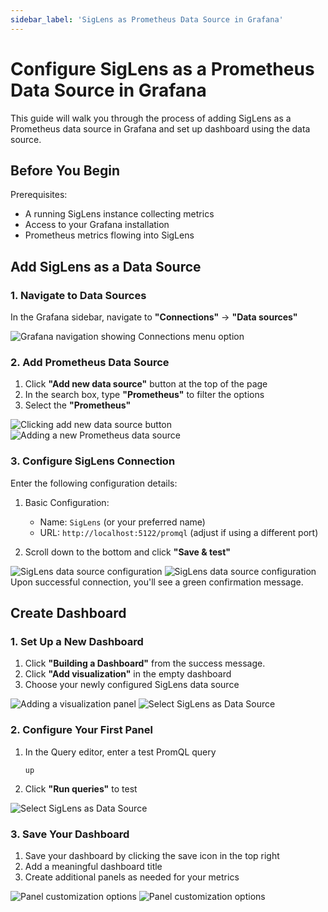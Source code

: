 ```yaml
---
sidebar_label: 'SigLens as Prometheus Data Source in Grafana'
---
```


# Configure SigLens as a Prometheus Data Source in Grafana

This guide will walk you through the process of adding SigLens as a Prometheus data source in Grafana and set up dashboard using the data source.

## Before You Begin

Prerequisites:
- A running SigLens instance collecting metrics
- Access to your Grafana installation
- Prometheus metrics flowing into SigLens

## Add SigLens as a Data Source

### 1. Navigate to Data Sources

In the Grafana sidebar, navigate to **"Connections"** → **"Data sources"**

![Grafana navigation showing Connections menu option](../../static/img/grafana-integrations/1.png)

### 2. Add Prometheus Data Source

1. Click **"Add new data source"** button at the top of the page
2. In the search box, type **"Prometheus"** to filter the options
3. Select the **"Prometheus"**

![Clicking add new data source button](../../static/img/grafana-integrations/2.png)
![Adding a new Prometheus data source](../../static/img/grafana-integrations/3.png)

### 3. Configure SigLens Connection

Enter the following configuration details:

1. Basic Configuration:
   - Name: `SigLens` (or your preferred name)
   - URL: `http://localhost:5122/promql` (adjust if using a different port)

2. Scroll down to the bottom and click **"Save & test"**

![SigLens data source configuration](../../static/img/grafana-integrations/4.png)
![SigLens data source configuration](../../static/img/grafana-integrations/5.png)
Upon successful connection, you'll see a green confirmation message.

## Create Dashboard

### 1. Set Up a New Dashboard

1. Click **"Building a Dashboard"** from the success message.
2. Click **"Add visualization"** in the empty dashboard
3. Choose your newly configured SigLens data source

![Adding a visualization panel](../../static/img/grafana-integrations/6.png)
![Select SigLens as Data Source](../../static/img/grafana-integrations/7.png)

### 2. Configure Your First Panel

1. In the Query editor, enter a test PromQL query
   ```promql
   up
   ```
2. Click **"Run queries"** to test

![Select SigLens as Data Source](../../static/img/grafana-integrations/8.png)

### 3. Save Your Dashboard

1. Save your dashboard by clicking the save icon in the top right
2. Add a meaningful dashboard title
2. Create additional panels as needed for your metrics

![Panel customization options](../../static/img/grafana-integrations/9.png)
![Panel customization options](../../static/img/grafana-integrations/10.png)

